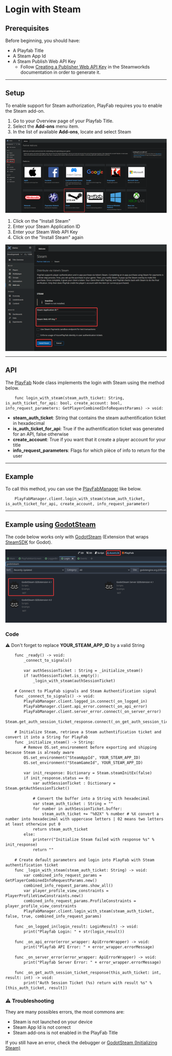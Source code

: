 # Login with Steam

## Prerequisites

Before beginning, you should have:
- A Playfab Title
- A Steam App Id
- A Steam Publish Web API Key
    - Follow [Creating a Publisher Web API Key](https://partner.steamgames.com/doc/webapi_overview/auth#create_publisher_key) in the Steamworkds documentation in order to generate it.

---

## Setup

To enable support for Steam authorization, PlayFab requires you to enable the Steam add-on.

1. Go to your Overview page of your Playfab Title.
2. Select the **Add-ons** menu item.
3. In the list of available **Add-ons**, locate and select Steam

![Login Steam Setup 1](/docs/images/login-steam-setup-1.png)

1. Click on the "Install Steam"
1. Enter your Steam Application ID
2. Enter your Steam Web API Key
3. Click on the "Install Steam" again
 
![Login Steam Setup 3](/docs/images/login-steam-setup-2.png)

---

## API

The [PlayFab](/addons/godot-playfab/PlayFab.gd) Node class implements the login with Steam using the method below.

```gdscript
    func login_with_steam(steam_auth_ticket: String, is_auth_ticket_for_api: bool, create_account: bool, info_request_parameters: GetPlayerCombinedInfoRequestParams) -> void:
```

- **steam_auth_ticket**: String that contains the steam authentification ticket in hexadecimal
- **is_auth_ticket_for_api**: True if the authentification ticket was generated for an API, false otherwise
- **create_account**: True if you want that it create a player account for your title
- **info_request_parameters**: Flags for which pièce of info to return for the user 

---

## Example

To call this method, you can use the [PlayFabManager](/addons/godot-playfab/PlayFabManager.gd) like below.

```gdscript
    PlayFabManager.client.login_with_steam(steam_auth_ticket, is_auth_ticket_for_api, create_account, info_request_parameter)
```

---

## Example using [GodotSteam](https://godotsteam.com/)

The code below works only with [GodotSteam](https://godotsteam.com/) (Extension that wraps [SteamSDK](https://partner.steamgames.com/downloads/list) for Godot).

![Login Steam Godot Installation](/docs/images/login-steam-godot-installation.png)

### Code

:warning: Don't forget to replace **YOUR_STEAM_APP_ID** by a valid String

```gdscript
    func _ready() -> void:
        _connect_to_signals()
    
        var authSessionTicket : String = _initialize_steam()
        if !authSessionTicket.is_empty():
            _login_with_steam(authSessionTicket)
    
    # Connect to PlayFab signals and Steam Authentification signal
    func _connect_to_signals() -> void:
        PlayFabManager.client.logged_in.connect(_on_logged_in)
        PlayFabManager.client.api_error.connect(_on_api_error)
        PlayFabManager.client.server_error.connect(_on_server_error)
        Steam.get_auth_session_ticket_response.connect(_on_get_auth_session_ticket_response)
    
    # Initialize Steam, retrieve a Steam authentification ticket and convert it into a String for PlayFab
    func _initialize_steam() -> String:
        # Remove OS.set_environement before exporting and shipping because Steam is already aware
        OS.set_environment("SteamAppId", YOUR_STEAM_APP_ID)
        OS.set_environment("SteamGameId", YOUR_STEAM_APP_ID)
    
        var init_response: Dictionary = Steam.steamInitEx(false)
        if init_response.status == 0:
            var authSessionTicket : Dictionary = Steam.getAuthSessionTicket()
    
            # Convert the buffer into a String with hexadecimal
            var steam_auth_ticket : String = ""
            for number in authSessionTicket.buffer:
                steam_auth_ticket += "%02X" % number # %X convert a number into hexadecimal with uppercase letters | 02 means two letters at least otherwise put 0
            return steam_auth_ticket
        else:
            printerr("Initialize Steam failed with response %s" % init_response)
            return ""
    
    # Create default parameters and login into PlayFab with Steam authentification ticket
    func _login_with_steam(steam_auth_ticket: String) -> void:
        var combined_info_request_params = GetPlayerCombinedInfoRequestParams.new()
        combined_info_request_params.show_all()
        var player_profile_view_constraints = PlayerProfileViewConstraints.new()
        combined_info_request_params.ProfileConstraints = player_profile_view_constraints
        PlayFabManager.client.login_with_steam(steam_auth_ticket, false, true, combined_info_request_params)
    
    func _on_logged_in(login_result: LoginResult) -> void:
        print("Playfab Login: " + str(login_result))
    
    func _on_api_error(error_wrapper: ApiErrorWrapper) -> void:
        print("Playfab API Error: " + error_wrapper.errorMessage)
    
    func _on_server_error(error_wrapper: ApiErrorWrapper) -> void:
        print("Playfab Server Error: " + error_wrapper.errorMessage)
    
    func _on_get_auth_session_ticket_response(this_auth_ticket: int, result: int) -> void:
        print("Auth Session Ticket (%s) return with result %s" % [this_auth_ticket, result])
```

### :warning: Troubleshooting

They are many possibles errors, the most commons are:
- Steam is not launched on your device
- Steam App Id is not correct
- Steam add-ons is not enabled in the PlayFab Title

If you still have an error, check the debugger or [GodotSteam (Initializing Steam)](https://godotsteam.com/tutorials/initializing/)
